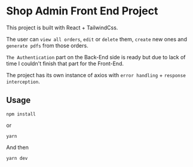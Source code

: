 # Shop Admin Front End Project

This project is built with React + TailwindCss.

The user can `view all orders`, `edit` or `delete` them, `create` new ones and `generate pdfs` from those orders.

`The Authentication` part on the Back-End side is ready but due to lack of time I couldn't finish that part for the Front-End.

The project has its own instance of axios with `error handling` + `response interception`.

## Usage

```batch
npm install
```

or

```batch
yarn
```

And then

```
yarn dev
```
